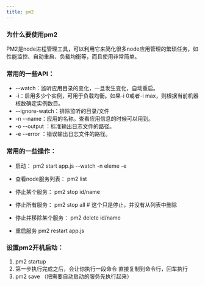 ```yaml
---
title: pm2
---
```


### 为什么要使用pm2
PM2是node进程管理工具，可以利用它来简化很多node应用管理的繁琐任务，如性能监控、自动重启、负载均衡等，而且使用非常简单。

### 常用的一些API：
- --watch：监听应用目录的变化，一旦发生变化，自动重启。
- -i：启用多少个实例，可用于负载均衡。如果-i 0或者-i max，则根据当前机器核数确定实例数目。
- --ignore-watch：排除监听的目录/文件
- -n --name：应用的名称。查看应用信息的时候可以用到。
- -o --output <path>：标准输出日志文件的路径。
- -e --error <path>：错误输出日志文件的路径。


### 常用的一些操作：
- 启动：
    pm2 start app.js --watch -n eleme -e 

- 查看node服务列表：
    pm2 list

- 停止某个服务：
    pm2 stop id/name

- 停止所有服务：
    pm2 stop all # 这个只是停止，并没有从列表中删除

- 停止并移除某个服务：
    pm2 delete id/name

- 重启服务
    pm2 restart app.js

### 设置pm2开机启动：

1. pm2 startup
2. 第一步执行完成之后，会让你执行一段命令  直接复制到命令行，回车执行
3. pm2 save （把需要自动启动的服务先执行起来）

